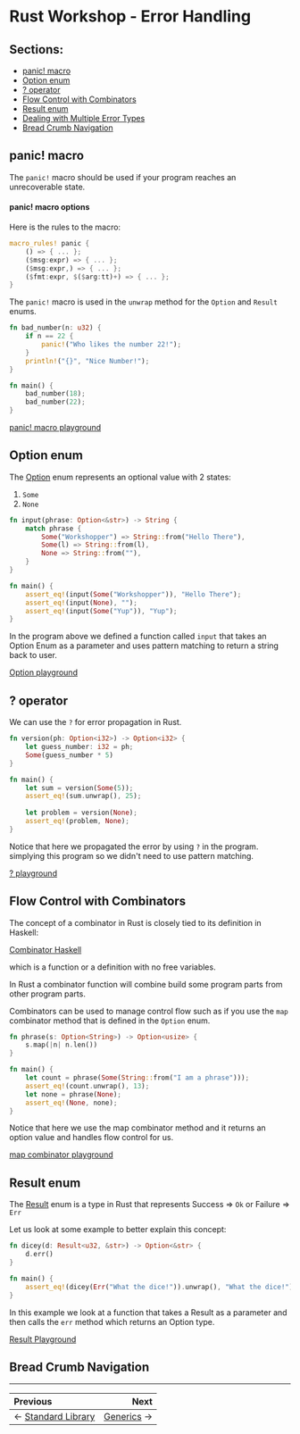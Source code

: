 # Rust Workshop - Error Handling

## Sections:

* [panic! macro](#panic\!-macro)
* [Option enum](#option-enum)
* [? operator](#\?-operator)
* [Flow Control with Combinators](#flow-control-with-combinators)
* [Result enum](#result-enum)
* [Dealing with Multiple Error Types](#dealing-with-multiple-error-types)
* [Bread Crumb Navigation](#bread-crumb-navigation)

## panic! macro

The `panic!` macro should be used if your program reaches an unrecoverable state.

#### panic! macro options

Here is the rules to the macro:

```rust
macro_rules! panic {
    () => { ... };
    ($msg:expr) => { ... };
    ($msg:expr,) => { ... };
    ($fmt:expr, $($arg:tt)+) => { ... };
}
```

The `panic!` macro is used in the `unwrap` method for the `Option` and `Result` enums.

```rust
fn bad_number(n: u32) {
    if n == 22 {
        panic!("Who likes the number 22!");
    }
    println!("{}", "Nice Number!");
}

fn main() {
    bad_number(18);
    bad_number(22);
}
```

[panic! macro playground](https://play.rust-lang.org/?version=stable&mode=debug&edition=2018&gist=f4bc0db3dc0f37cff03c05576a93f32e)

## Option enum

The [Option](https://doc.rust-lang.org/std/option/index.html) enum represents an optional value with 2 states:

1. `Some`
2. `None`

```rust
fn input(phrase: Option<&str>) -> String {
    match phrase {
        Some("Workshopper") => String::from("Hello There"),
        Some(l) => String::from(l),
        None => String::from(""),
    }
}

fn main() {
    assert_eq!(input(Some("Workshopper")), "Hello There");
    assert_eq!(input(None), "");
    assert_eq!(input(Some("Yup")), "Yup");
}
```

In the program above we defined a function called `input` that takes an Option Enum as a parameter and uses pattern matching to return a string back to user.

[Option playground](https://play.rust-lang.org/?version=stable&mode=debug&edition=2018&gist=c839dca95aab0aaa1f1686bd577f5490)

## ? operator

We can use the `?` for error propagation in Rust.

```rust
fn version(ph: Option<i32>) -> Option<i32> {
    let guess_number: i32 = ph;
    Some(guess_number * 5)
}

fn main() {
    let sum = version(Some(5));
    assert_eq!(sum.unwrap(), 25);
    
    let problem = version(None);
    assert_eq!(problem, None);
}
```

Notice that here we propagated the error by using `?` in the program. simplying this program so we didn't need to use pattern matching.

[? playground](https://play.rust-lang.org/?version=stable&mode=debug&edition=2018&gist=a40672fa287a12c50694290a375c9a73)

## Flow Control with Combinators

The concept of a combinator in Rust is closely tied to its definition in Haskell:

[Combinator Haskell](https://wiki.haskell.org/Combinator)

which is a function or a definition with no free variables.

In Rust a combinator function will combine build some program parts from other program parts.


Combinators can be used to manage control flow such as if you use the `map` combinator method that is defined in the `Option` enum.

```rust
fn phrase(s: Option<String>) -> Option<usize> {
    s.map(|n| n.len())
}

fn main() {
    let count = phrase(Some(String::from("I am a phrase")));
    assert_eq!(count.unwrap(), 13);
    let none = phrase(None);
    assert_eq!(None, none);
}
```

Notice that here we use the map combinator method and it returns an option value and handles flow control for us.

[map combinator playground](https://play.rust-lang.org/?version=stable&mode=debug&edition=2018&gist=f91833e3433dcafec42e2557e4a0b65a)

## Result enum

The [Result](https://doc.rust-lang.org/std/result/enum.Result.html) enum is a type in Rust that represents Success => `Ok` or Failure => `Err`

Let us look at some example to better explain this concept:

```rust
fn dicey(d: Result<u32, &str>) -> Option<&str> {
    d.err()
}

fn main() {
    assert_eq!(dicey(Err("What the dice!")).unwrap(), "What the dice!");
}
```

In this example we look at a function that takes a Result as a parameter and then calls the `err` method which returns an Option type.

[Result Playground](https://play.rust-lang.org/?version=stable&mode=debug&edition=2018&gist=aa488f581b6e6be532165b55affc7caa)

## Bread Crumb Navigation
_________________________

Previous | Next
:------- | ---:
← [Standard Library](./standard_library.md) | [Generics](./generics.md) →
